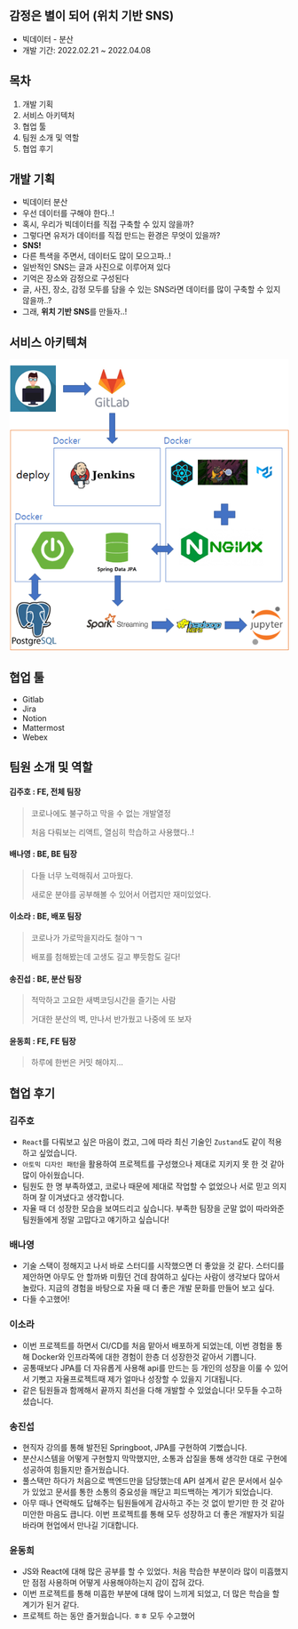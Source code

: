 ## 감정은 별이 되어 (위치 기반 SNS)

- 빅데이터 - 분산
- 개발 기간: 2022.02.21 ~ 2022.04.08

## 목차

1. 개발 기획
2. 서비스 아키텍처
3. 협업 툴
4. 팀원 소개 및 역할
5. 협업 후기

## 개발 기획

- 빅데이터 분산
- 우선 데이터를 구해야 한다..!
- 혹시, 우리가 빅데이터를 직접 구축할 수 있지 않을까?
- 그렇다면 유저가 데이터를 직접 만드는 환경은 무엇이 있을까?
- **SNS!**
- 다른 특색을 주면서, 데이터도 많이 모으고파..!
- 일반적인 SNS는 글과 사진으로 이루어져 있다
- 기억은 장소와 감정으로 구성된다
- 글, 사진, 장소, 감정 모두를 담을 수 있는 SNS라면 데이터를 많이 구축할 수 있지 않을까..?
- 그래, **위치 기반 SNS**를 만들자..!

## 서비스 아키텍쳐

![image-20220408165944847](README.assets/image-20220408165944847.png)

## 협업 툴

- Gitlab
- Jira
- Notion
- Mattermost
- Webex

## 팀원 소개 및 역할

#### 김주호 : FE, 전체 팀장

> 코로나에도 불구하고 막을 수 없는 개발열정
>
> 처음 다뤄보는 리액트, 열심히 학습하고 사용했다..!

#### 배나영 : BE, BE 팀장

> 다들 너무 노력해줘서 고마웠다.
> 
> 새로운 분야를 공부해볼 수 있어서 어렵지만 재미있었다.

#### 이소라 : BE, 배포 팀장

> 코로나가 가로막을지라도 철야ㄱㄱ
>
> 배포를 첨해봤는데 고생도 길고 뿌듯함도 길다!

#### 송진섭 : BE, 분산 팀장

> 적막하고 고요한 새벽코딩시간을 즐기는 사람
>
> 거대한 분산의 벽, 만나서 반가웠고 나중에 또 보자

#### 윤동희 : FE, FE 팀장

> 하루에 한번은 커밋 해야지...

## 협업 후기

### 김주호

- `React`를 다뤄보고 싶은 마음이 컸고, 그에 따라 최신 기술인 `Zustand`도 같이 적용하고 싶었습니다.
- `아토믹 디자인 패턴`을 활용하여 프로젝트를 구성했으나 제대로 지키지 못 한 것 같아 많이 아쉬웠습니다.
- 팀원도 한 명 부족하였고, 코로나 때문에 제대로 작업할 수 없었으나 서로 믿고 의지하며 잘 이겨냈다고 생각합니다.
- 자율 때 더 성장한 모습을 보여드리고 싶습니다. 부족한 팀장을 군말 없이 따라와준 팀원들에게 정말 고맙다고 얘기하고 싶습니다! 

### 배나영

- 기술 스택이 정해지고 나서 바로 스터디를 시작했으면 더 좋았을 것 같다. 스터디를 제안하면 아무도 안 할까봐 미뤘던 건데 참여하고 싶다는 사람이 생각보다 많아서 놀랐다. 지금의 경험을 바탕으로 자율 때 더 좋은 개발 문화를 만들어 보고 싶다.
- 다들 수고했어! 

### 이소라

- 이번 프로젝트를 하면서 CI/CD를 처음 맡아서 배포하게 되었는데, 이번 경험을 통해 Docker와 인프라쪽에 대한 경험이 한층 더 성장한것 같아서 기쁩니다.
- 공통때보다 JPA를 더 자유롭게 사용해 api를 만드는 등 개인의 성장을 이룰 수 있어서 기뻣고 자율프로젝트때 제가 얼마나 성장할 수 있을지 기대됩니다.
- 같은 팀원들과 함께해서 끝까지 최선을 다해 개발할 수 있었습니다! 모두들 수고하셨습니다.

### 송진섭

- 현직자 강의를 통해 발전된 Springboot, JPA를 구현하여 기뻤습니다.
- 분산시스템을 어떻게 구현할지 막막했지만, 소통과 삽질을 통해 생각한 대로 구현에 성공하여 힘들지만 즐거웠습니다.
- 풀스택만 하다가 처음으로 백엔드만을 담당했는데 API 설계서 같은 문서에서 실수가 있었고 문서를 통한 소통의 중요성을 깨닫고 피드백하는 계기가 되었습니다.
- 아무 때나 연락해도 답해주는 팀원들에게 감사하고 주는 것 없이 받기만 한 것 같아 미안한 마음도 큽니다. 이번 프로젝트를 통해 모두 성장하고 더 좋은 개발자가 되길 바라며 현업에서 만나길 기대합니다.

### 윤동희

- JS와 React에 대해 많은 공부를 할 수 있었다. 처음 학습한 부분이라 많이 미흡했지만 점점 사용하며 어떻게 사용해야하는지 감이 잡혀 갔다. 
- 이번 프로젝트를 통해 미흡한 부분에 대해 많이 느끼게 되었고, 더 많은 학습을 할 계기가 된거 같다.
- 프로젝트 하는 동안 즐거웠습니다. ㅎㅎ 모두 수고했어

